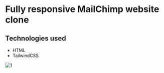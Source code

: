 # Fully responsive MailChimp website clone

## Technologies used

- HTML
- TailwindCSS

![1](https://github.com/Zareel/PlacementAssignment_ZareelKalam/assets/110910838/3e2b90c9-cf02-47ae-8c1a-02ddb901fb2f)
